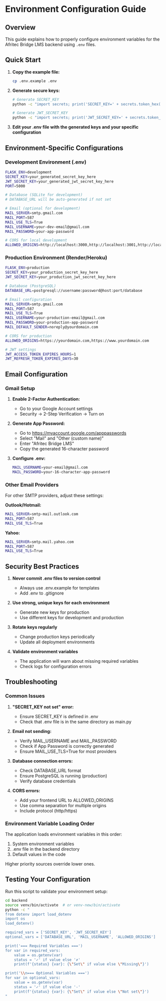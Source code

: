 # Environment Configuration Guide

## Overview
This guide explains how to properly configure environment variables for the Afritec Bridge LMS backend using `.env` files.

## Quick Start

1. **Copy the example file:**
   ```bash
   cp .env.example .env
   ```

2. **Generate secure keys:**
   ```bash
   # Generate SECRET_KEY
   python -c "import secrets; print('SECRET_KEY=' + secrets.token_hex(32))"
   
   # Generate JWT_SECRET_KEY
   python -c "import secrets; print('JWT_SECRET_KEY=' + secrets.token_hex(32))"
   ```

3. **Edit your .env file with the generated keys and your specific configuration**

## Environment-Specific Configurations

### Development Environment (.env)
```bash
FLASK_ENV=development
SECRET_KEY=your_generated_secret_key_here
JWT_SECRET_KEY=your_generated_jwt_secret_key_here
PORT=5000

# Database (SQLite for development)
# DATABASE_URL will be auto-generated if not set

# Email (optional for development)
MAIL_SERVER=smtp.gmail.com
MAIL_PORT=587
MAIL_USE_TLS=True
MAIL_USERNAME=your-dev-email@gmail.com
MAIL_PASSWORD=your-app-password

# CORS for local development
ALLOWED_ORIGINS=http://localhost:3000,http://localhost:3001,http://localhost:5173
```

### Production Environment (Render/Heroku)
```bash
FLASK_ENV=production
SECRET_KEY=your_production_secret_key_here
JWT_SECRET_KEY=your_production_jwt_secret_key_here

# Database (PostgreSQL)
DATABASE_URL=postgresql://username:password@host:port/database

# Email configuration
MAIL_SERVER=smtp.gmail.com
MAIL_PORT=587
MAIL_USE_TLS=True
MAIL_USERNAME=your-production-email@gmail.com
MAIL_PASSWORD=your-production-app-password
MAIL_DEFAULT_SENDER=noreply@yourdomain.com

# CORS for production
ALLOWED_ORIGINS=https://yourdomain.com,https://www.yourdomain.com

# JWT settings
JWT_ACCESS_TOKEN_EXPIRES_HOURS=1
JWT_REFRESH_TOKEN_EXPIRES_DAYS=30
```

## Email Configuration

### Gmail Setup
1. **Enable 2-Factor Authentication:**
   - Go to your Google Account settings
   - Security → 2-Step Verification → Turn on

2. **Generate App Password:**
   - Go to https://myaccount.google.com/apppasswords
   - Select "Mail" and "Other (custom name)"
   - Enter "Afritec Bridge LMS"
   - Copy the generated 16-character password

3. **Configure .env:**
   ```bash
   MAIL_USERNAME=your-email@gmail.com
   MAIL_PASSWORD=your-16-character-app-password
   ```

### Other Email Providers
For other SMTP providers, adjust these settings:

**Outlook/Hotmail:**
```bash
MAIL_SERVER=smtp-mail.outlook.com
MAIL_PORT=587
MAIL_USE_TLS=True
```

**Yahoo:**
```bash
MAIL_SERVER=smtp.mail.yahoo.com
MAIL_PORT=587
MAIL_USE_TLS=True
```

## Security Best Practices

1. **Never commit .env files to version control**
   - Always use .env.example for templates
   - Add .env to .gitignore

2. **Use strong, unique keys for each environment**
   - Generate new keys for production
   - Use different keys for development and production

3. **Rotate keys regularly**
   - Change production keys periodically
   - Update all deployment environments

4. **Validate environment variables**
   - The application will warn about missing required variables
   - Check logs for configuration errors

## Troubleshooting

### Common Issues

1. **"SECRET_KEY not set" error:**
   - Ensure SECRET_KEY is defined in .env
   - Check that .env file is in the same directory as main.py

2. **Email not sending:**
   - Verify MAIL_USERNAME and MAIL_PASSWORD
   - Check if App Password is correctly generated
   - Ensure MAIL_USE_TLS=True for most providers

3. **Database connection errors:**
   - Check DATABASE_URL format
   - Ensure PostgreSQL is running (production)
   - Verify database credentials

4. **CORS errors:**
   - Add your frontend URL to ALLOWED_ORIGINS
   - Use comma separation for multiple origins
   - Include protocol (http/https)

### Environment Variable Loading Order

The application loads environment variables in this order:
1. System environment variables
2. .env file in the backend directory
3. Default values in the code

Higher priority sources override lower ones.

## Testing Your Configuration

Run this script to validate your environment setup:

```bash
cd backend
source venv/bin/activate  # or venv-new/bin/activate
python -c "
from dotenv import load_dotenv
import os
load_dotenv()

required_vars = ['SECRET_KEY', 'JWT_SECRET_KEY']
optional_vars = ['DATABASE_URL', 'MAIL_USERNAME', 'ALLOWED_ORIGINS']

print('=== Required Variables ===')
for var in required_vars:
    value = os.getenv(var)
    status = '✓' if value else '✗'
    print(f'{status} {var}: {\"Set\" if value else \"Missing\"}')

print('\\n=== Optional Variables ===')
for var in optional_vars:
    value = os.getenv(var)
    status = '✓' if value else '-'
    print(f'{status} {var}: {\"Set\" if value else \"Not set\"}')
"
```